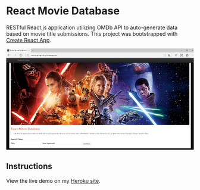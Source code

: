 # React Movie Database
RESTful React.js application utilizing OMDb API to auto-generate data based on movie title submissions.
This project was bootstrapped with [Create React App](https://github.com/facebookincubator/create-react-app).

![react-movie-database](public/screenshot.jpg)


## Instructions


View the live demo on my [Heroku site](https://react-app-repository.herokuapp.com/).

